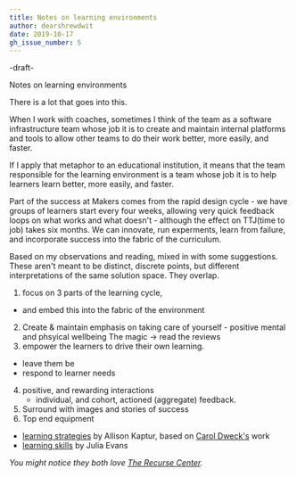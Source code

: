 ```yaml
---
title: Notes on learning environments
author: dearshrewdwit
date: 2019-10-17
gh_issue_number: 5
---
```



-draft-

Notes on learning environments

There is a lot that goes into this.

When I work with coaches, sometimes I think of the team as a software infrastructure team whose job it is to create and maintain internal platforms and tools to allow other teams to do their work better, more easily, and faster.

If I apply that metaphor to an educational institution, it means that the team responsible for the learning environment is a team whose job it is to help learners learn better, more easily, and faster.

Part of the success at Makers comes from the rapid design cycle - we have groups of learners start every four weeks, allowing very quick feedback loops on what works and what doesn't - although the effect on TTJ(time to job) takes six months. We can innovate, run experments, learn from failure, and incorporate success into the fabric of the curriculum.


Based on my observations and reading, mixed in with some suggestions. These aren't meant to be distinct, discrete points, but different interpretations of the same solution space. They overlap.


1. focus on 3 parts of the learning cycle,
  - and embed this into the fabric of the environment
2. Create & maintain emphasis on taking care of yourself - positive mental and phsyical wellbeing
  The magic -> read the reviews
3. empower the learners to drive their own learning.
  - leave them be
  - respond to learner needs
4. positive, and rewarding interactions
    -  individual, and cohort, actioned (aggregate) feedback.
5. Surround with images and stories of success
6. Top end equipment


- [learning strategies](http://akaptur.com/blog/2015/10/10/effective-learning-strategies-for-programmers/) by Allison Kaptur, based on [Carol Dweck's](https://en.wikipedia.org/wiki/Carol_Dweck#Mindset_work) work
- [learning skills](https://jvns.ca/blog/2018/09/01/learning-skills-you-can-practice/) by Julia Evans

_You might notice they both love [The Recurse Center](https://www.recurse.com/)._

